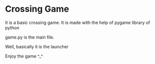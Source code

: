# Crossing Game
It is a basic crossing game.
It is made with the help of pygame library of python

game.py is the main file.

Well, basically it is the launcher

Enjoy the game ^_^
